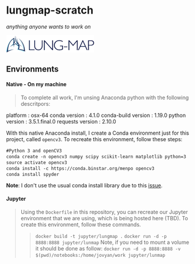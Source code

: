 # lungmap-scratch
*anything anyone wants to work on*

![mail](images/lungmap.png)


## Environments

#### Native - On my machine
>To complete all work, I'm unsing Anaconda python with the following descritpors:

platform : osx-64
conda version : 4.1.0
conda-build version : 1.19.0
python version : 3.5.1.final.0
requests version : 2.10.0

With this native Anaconda install, I create a Conda environment just for this project,
called `opencv3`. To recreate this environment, follow these steps:

```
#Python 3 and openCV3
conda create -n opencv3 numpy scipy scikit-learn matplotlib python=3
source activate opencv3
conda install -c https://conda.binstar.org/menpo opencv3
conda install spyder
```
**Note**: I don't use the usual conda install library due to this [issue](https://github.com/conda/conda/issues/2448).

#### Jupyter
>Using the `Dockerfile` in this repository, you can recreate our Jupyter environment that we are using, which is being hosted here (TBD). To create this environment, follow these commands.
>>`docker build -t jupyter/lungmap .`
>>`docker run -d -p 8888:8888 jupyter/lunmap`
> Note, if you need to mount a volume it should be done as follow:
>>`docker run -d -p 8888:8888 -v $(pwd)/notebooks:/home/jovyan/work jupyter/lunmap`
